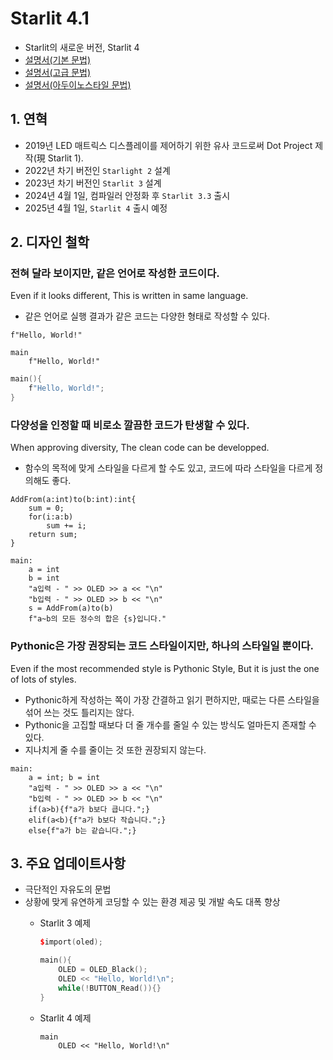 # Starlit 4.1

- Starlit의 새로운 버전, Starlit 4
- [설명서(기본 문법)](Starlit4.md)
- [설명서(고급 문법)](Starlit4_LV2.md)
- [설명서(아두이노스타일 문법)](Starlit4_Ard.md)

## 1. 연혁

- 2019년 LED 매트릭스 디스플레이를 제어하기 위한 유사 코드로써 Dot Project 제작(現 Starlit 1).
- 2022년 차기 버전인 `Starlight 2` 설계
- 2023년 차기 버전인 `Starlit 3` 설계
- 2024년 4월 1일, 컴파일러 안정화 후 `Starlit 3.3` 출시
- 2025년 4월 1일, `Starlit 4` 출시 예정

## 2. 디자인 철학

### 전혀 달라 보이지만, 같은 언어로 작성한 코드이다.
Even if it looks different, This is written in same language.
- 같은 언어로 실행 결과가 같은 코드는 다양한 형태로 작성할 수 있다.
```Py
f"Hello, World!"
```
```Py
main
    f"Hello, World!"
```
```C++
main(){
    f"Hello, World!";
}
```

### 다양성을 인정할 때 비로소 깔끔한 코드가 탄생할 수 있다.
When approving diversity, The clean code can be developped.
- 함수의 목적에 맞게 스타일을 다르게 할 수도 있고, 코드에 따라 스타일을 다르게 정의해도 좋다.

```Py
AddFrom(a:int)to(b:int):int{
    sum = 0;
    for(i:a:b)
        sum += i;
    return sum;
}

main:
    a = int
    b = int
    "a입력 - " >> OLED >> a << "\n"
    "b입력 - " >> OLED >> b << "\n"
    s = AddFrom(a)to(b)
    f"a~b의 모든 정수의 합은 {s}입니다."
```

### Pythonic은 가장 권장되는 코드 스타일이지만, 하나의 스타일일 뿐이다.
Even if the most recommended style is Pythonic Style, But it is just the one of lots of styles.
- Pythonic하게 작성하는 쪽이 가장 간결하고 읽기 편하지만, 때로는 다른 스타일을 섞어 쓰는 것도 틀리지는 않다.
- Pythonic을 고집할 때보다 더 줄 개수를 줄일 수 있는 방식도 얼마든지 존재할 수 있다.
- 지나치게 줄 수를 줄이는 것 또한 권장되지 않는다.
```Py
main:
    a = int; b = int
    "a입력 - " >> OLED >> a << "\n"
    "b입력 - " >> OLED >> b << "\n"
    if(a>b){f"a가 b보다 큽니다.";}
    elif(a<b){f"a가 b보다 작습니다.";}
    else{f"a가 b는 같습니다.";}
```



## 3. 주요 업데이트사항

- 극단적인 자유도의 문법
- 상황에 맞게 유연하게 코딩할 수 있는 환경 제공 및 개발 속도 대폭 향상
  - Starlit 3 예제

    ```C++
    $import(oled);

    main(){
        OLED = OLED_Black();
        OLED << "Hello, World!\n";
        while(!BUTTON_Read()){}
    }
    ```

  - Starlit 4 예제
    ```Py
    main
        OLED << "Hello, World!\n"
    ```

